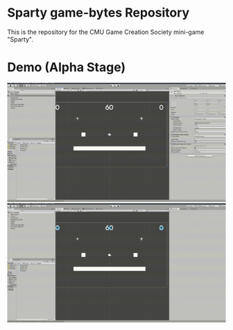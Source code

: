 # Sparty game-bytes Repository
This is the repository for the CMU Game Creation Society mini-game "Sparty".

# Demo (Alpha Stage)

![](Crucible/Assets/Minigames/Sparty/images/Sparty.gif)
![](Crucible/Assets/Minigames/Sparty/images/sparty2.gif)
